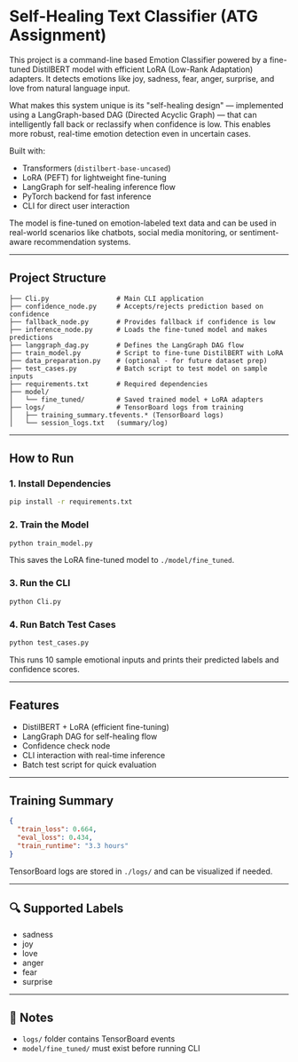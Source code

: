 # Self-Healing Text Classifier (ATG Assignment)

This project is a command-line based Emotion Classifier powered by a fine-tuned DistilBERT model with efficient LoRA (Low-Rank Adaptation) adapters. It detects emotions like joy, sadness, fear, anger, surprise, and love from natural language input. 

What makes this system unique is its "self-healing design" — implemented using a LangGraph-based DAG (Directed Acyclic Graph) — that can intelligently fall back or reclassify when confidence is low. This enables more robust, real-time emotion detection even in uncertain cases.

Built with:
-  Transformers (`distilbert-base-uncased`)
-  LoRA (PEFT) for lightweight fine-tuning
-  LangGraph for self-healing inference flow
-  PyTorch backend for fast inference
-  CLI for direct user interaction

The model is fine-tuned on emotion-labeled text data and can be used in real-world scenarios like chatbots, social media monitoring, or sentiment-aware recommendation systems.

---

## Project Structure

```
├── Cli.py                 # Main CLI application
├── confidence_node.py     # Accepts/rejects prediction based on confidence
├── fallback_node.py       # Provides fallback if confidence is low
├── inference_node.py      # Loads the fine-tuned model and makes predictions
├── langgraph_dag.py       # Defines the LangGraph DAG flow
├── train_model.py         # Script to fine-tune DistilBERT with LoRA
├── data_preparation.py    # (optional - for future dataset prep)
├── test_cases.py          # Batch script to test model on sample inputs
├── requirements.txt       # Required dependencies
├── model/
│   └── fine_tuned/        # Saved trained model + LoRA adapters
├── logs/                  # TensorBoard logs from training
│   ├── training_summary.tfevents.* (TensorBoard logs)
│   └── session_logs.txt   (summary/log)
```

---

## How to Run

### 1. Install Dependencies

```bash
pip install -r requirements.txt
```

### 2. Train the Model

```bash
python train_model.py
```

This saves the LoRA fine-tuned model to `./model/fine_tuned`.

### 3. Run the CLI

```bash
python Cli.py
```

### 4. Run Batch Test Cases

```bash
python test_cases.py
```

This runs 10 sample emotional inputs and prints their predicted labels and confidence scores.

---

## Features

-  DistilBERT + LoRA (efficient fine-tuning)
-  LangGraph DAG for self-healing flow
-  Confidence check node
-  CLI interaction with real-time inference
-  Batch test script for quick evaluation

---

##  Training Summary

```json
{
  "train_loss": 0.664,
  "eval_loss": 0.434,
  "train_runtime": "3.3 hours"
}
```

TensorBoard logs are stored in `./logs/` and can be visualized if needed.

---

## 🔍 Supported Labels

- sadness
- joy
- love
- anger
- fear
- surprise

---

## 📌 Notes

- `logs/` folder contains TensorBoard events
- `model/fine_tuned/` must exist before running CLI